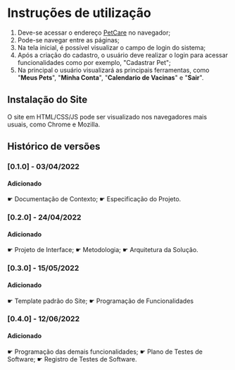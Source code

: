 # Instruções de utilização

1. Deve-se acessar o endereço [PetCare](https://petcare-deploy.herokuapp.com/) no navegador; 
2. Pode-se navegar entre as páginas; 
3. Na tela inicial, é possível visualizar o campo de login do sistema;
4. Após a criação do cadastro, o usuário deve realizar o login para acessar funcionalidades como por exemplo, "Cadastrar Pet"; 
5. Na principal o usuário visualizará as principais ferramentas, como "**Meus Pets**", "**Minha Conta**", "**Calendario de Vacinas**" e "**Sair**".

## Instalação do Site

O site em HTML/CSS/JS pode ser visualizado nos navegadores mais usuais, como Chrome e Mozilla.

## Histórico de versões

### [0.1.0] - 03/04/2022
#### Adicionado
☛ Documentação de Contexto;
☛ Especificação do Projeto.

### [0.2.0] - 24/04/2022
#### Adicionado
☛ Projeto de Interface;
☛ Metodologia;
☛ Arquitetura da Solução.

### [0.3.0] - 15/05/2022
#### Adicionado
☛ Template padrão do Site;
☛ Programação de Funcionalidades

### [0.4.0] - 12/06/2022
#### Adicionado
☛ Programação das demais funcionalidades;
☛ Plano de Testes de Software;
☛ Registro de Testes de Software.
